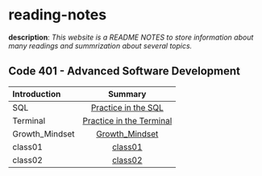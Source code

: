 
# reading-notes
**description**: *This website is a README NOTES to store information about many readings and summrization about several topics.*
## Code 401 - Advanced Software Development
| Introduction              | Summary 
| :---                      |   :----:   
|SQL                        | [Practice in the SQL ](./sql.md)
|Terminal                   | [Practice in the Terminal](./terminal.md)
| Growth_Mindset            | [Growth_Mindset ](./Growth_Mindset.md)
| class01                   | [class01 ](./Class01.md)
| class02                   | [class02 ](./Class02.md)

